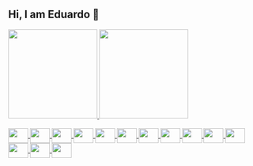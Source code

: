## Hi, I am Eduardo 👋

<div>
  <a href="https://github.com/eduardocarneiro">
  <img height="180em" src="https://github-readme-stats.vercel.app/api?username=eduardocarneiro&theme=transparent&show_icons=true&include_all_commits=true">
  <img height="180em" src="https://github-readme-stats.vercel.app/api/top-langs/?username=eduardocarneiro&layout=compact&langs_count=16">
</div>

<div style="display: inline_block"><br>
  <img align="center" height="30" width="40" src="https://cdn.jsdelivr.net/gh/devicons/devicon/icons/linux/linux-original.svg">
  <img align="center" height="30" width="40" src="https://cdn.jsdelivr.net/gh/devicons/devicon/icons/redhat/redhat-original-wordmark.svg">
  <img align="center" height="30" width="40" src="https://cdn.jsdelivr.net/gh/devicons/devicon/icons/kubernetes/kubernetes-plain.svg">
  <img align="center" height="30" width="40" src="https://cdn.jsdelivr.net/gh/devicons/devicon/icons/docker/docker-original.svg">
  <img align="center" height="30" width="40" src="https://cdn.jsdelivr.net/gh/devicons/devicon/icons/ansible/ansible-original-wordmark.svg">
  <img align="center" height="30" width="40" src="https://cdn.jsdelivr.net/gh/devicons/devicon/icons/terraform/terraform-original-wordmark.svg">
  <img align="center" height="30" width="40" src="https://cdn.jsdelivr.net/gh/devicons/devicon/icons/git/git-original-wordmark.svg">
  <img align="center" height="30" width="40" src="https://cdn.jsdelivr.net/gh/devicons/devicon/icons/gitlab/gitlab-original-wordmark.svg">
  <img align="center" height="30" width="40" src="https://cdn.jsdelivr.net/gh/devicons/devicon/icons/github/github-original-wordmark.svg">
  <img align="center" height="30" width="40" src="https://cdn.jsdelivr.net/gh/devicons/devicon/icons/amazonwebservices/amazonwebservices-original-wordmark.svg">
  <img align="center" height="30" width="40" src="https://cdn.jsdelivr.net/gh/devicons/devicon/icons/jenkins/jenkins-original.svg">
  <img align="center" height="30" width="40" src="https://cdn.jsdelivr.net/gh/devicons/devicon/icons/argocd/argocd-original-wordmark.svg">
  <img align="center" height="30" width="40" src="https://cdn.jsdelivr.net/gh/devicons/devicon/icons/prometheus/prometheus-original-wordmark.svg">
  <img align="center" height="30" width="40" src="https://cdn.jsdelivr.net/gh/devicons/devicon/icons/grafana/grafana-original-wordmark.svg">
    
</div>


